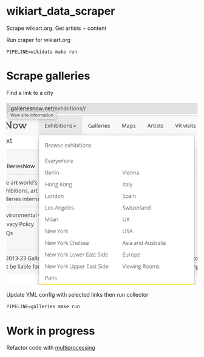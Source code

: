 # wikiart_data_scraper

Scrape wikiart.org. Get artists + content

Run craper for wikiart.org

```shell
PIPELINE=wikidata make run
```

# Scrape galleries

Find a link to a city

![galleries_list](assets/galleries_list.png)

Update YML config with selected links then run collector

```shell
PIPELINE=galleries make run
```

# Work in progress

Refactor code with [multiprocessing](https://www.zenrows.com/blog/speed-up-web-scraping-with-concurrency-in-python#concurrency)
